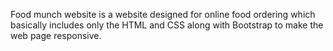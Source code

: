 Food munch website is a website designed for online food ordering which basically includes only the HTML and CSS along with Bootstrap to make the web page responsive.
